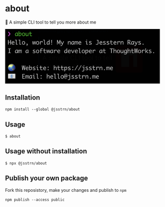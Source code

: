 # about

👋 A simple CLI tool to tell you more about me

![screenshot of cli tool](screenshot.png)

## Installation

```
npm install --global @jsstrn/about
```

## Usage

```
$ about
```

## Usage without installation

```
$ npx @jsstrn/about
```

## Publish your own package

Fork this reposistory, make your changes and publish to `npm`

```
npm publish --access public
```
